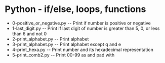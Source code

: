 # Python - if/else, loops, functions
- 0-positive_or_negative.py -- Print if number is positive or negative
- 1-last_digit.py -- Print if last digit of number is greater than 5, 0, or less than 6 and not 0
- 2-print_alphabet.py -- Print alphabet
- 3-print_alphabet.py -- Print alphabet except q and e
- 4-print_hexa.py -- Print number and its hexadecimal representation
- 5-print_comb2.py -- Print 00-99 as and pad with 

